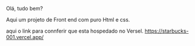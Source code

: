 Olá, tudo bem?

Aqui um projeto de Front end com puro Html e css.


aqui o link para connferir que esta hospedado no Versel.
https://starbucks-001.vercel.app/
